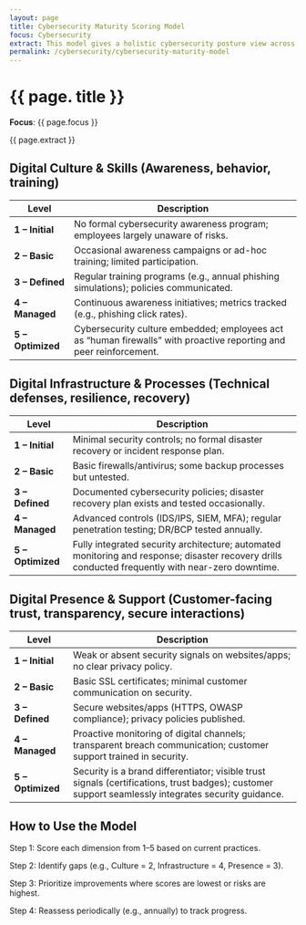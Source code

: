 ```yaml
---
layout: page
title: Cybersecurity Maturity Scoring Model
focus: Cybersecurity
extract: This model gives a holistic cybersecurity posture view across people, systems, and customer-facing trust.
permalink: /cybersecurity/cybersecurity-maturity-model
---
```


# {{ page. title }}

**Focus**: {{ page.focus }}

{{ page.extract }}

## Digital Culture & Skills (Awareness, behavior, training)

| Level | Description |
|-------|-------------|
| **1 – Initial** | No formal cybersecurity awareness program; employees largely unaware of risks. |
| **2 – Basic** | Occasional awareness campaigns or ad-hoc training; limited participation. |
| **3 – Defined** | Regular training programs (e.g., annual phishing simulations); policies communicated. |
| **4 – Managed** | Continuous awareness initiatives; metrics tracked (e.g., phishing click rates). |
| **5 – Optimized** | Cybersecurity culture embedded; employees act as “human firewalls” with proactive reporting and peer reinforcement. |

## Digital Infrastructure & Processes (Technical defenses, resilience, recovery)

| Level | Description |
|-------|-------------|
| **1 – Initial** | Minimal security controls; no formal disaster recovery or incident response plan. |
| **2 – Basic** | Basic firewalls/antivirus; some backup processes but untested. |
| **3 – Defined** | Documented cybersecurity policies; disaster recovery plan exists and tested occasionally. |
| **4 – Managed** | Advanced controls (IDS/IPS, SIEM, MFA); regular penetration testing; DR/BCP tested annually. |
| **5 – Optimized** | Fully integrated security architecture; automated monitoring and response; disaster recovery drills conducted frequently with near-zero downtime. |

## Digital Presence & Support (Customer-facing trust, transparency, secure interactions)

| Level | Description |
|-------|-------------|
| **1 – Initial** | Weak or absent security signals on websites/apps; no clear privacy policy. |
| **2 – Basic** | Basic SSL certificates; minimal customer communication on security. |
| **3 – Defined** | Secure websites/apps (HTTPS, OWASP compliance); privacy policies published. |
| **4 – Managed** | Proactive monitoring of digital channels; transparent breach communication; customer support trained in security. |
| **5 – Optimized** | Security is a brand differentiator; visible trust signals (certifications, trust badges); customer support seamlessly integrates security guidance. |

##   How to Use the Model
Step 1: Score each dimension from 1–5 based on current practices.

Step 2: Identify gaps (e.g., Culture = 2, Infrastructure = 4, Presence = 3).

Step 3: Prioritize improvements where scores are lowest or risks are highest.

Step 4: Reassess periodically (e.g., annually) to track progress.